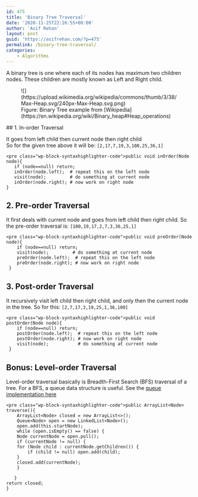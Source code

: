```yaml
---
id: 475
title: 'Binary Tree Traversal'
date: '2020-11-25T22:26:55+00:00'
author: 'Asif Rehan'
layout: post
guid: 'https://asifrehan.com/?p=475'
permalink: /binary-tree-traversal/
categories:
    - Algorithms
---
```


A binary tree is one where each of its nodes has maximum two children nodes. These children are mostly known as Left and Right child.

<figure class="wp-block-image">![](https://upload.wikimedia.org/wikipedia/commons/thumb/3/38/Max-Heap.svg/240px-Max-Heap.svg.png)<figcaption>Figure: Binary Tree example from [Wikipedia](https://en.wikipedia.org/wiki/Binary_heap#Heap_operations)</figcaption></figure>## 1. In-order Traversal 

It goes from left child then current node then right child  
So for the given tree above it will be: `[2,17,7,19,3,100,25,36,1]`

```
<pre class="wp-block-syntaxhighlighter-code">public void inOrder(Node node){
   if (node==null) return;
   inOrder(node.left);  # repeat this on the left node
   visit(node);         # do something at current node
   inOrder(node.right); # now work on right node
}
```

## 2. Pre-order Traversal 

It first deals with current node and goes from left child then right child. So the pre-order traversal is: `[100,19,17,2,7,3,36,25,1] `

```
<pre class="wp-block-syntaxhighlighter-code">public void preOrder(Node node){
    if (node==null) return;
    visit(node);         # do something at current node
    preOrder(node.left);  # repeat this on the left node
    preOrder(node.right); # now work on right node
 }
```

## 3. Post-order Traversal 

 It recursively visit left child then right child, and only then the current node in the tree. So for this: `[2,7,17,3,19,25,1,36,100] `

```
<pre class="wp-block-syntaxhighlighter-code">public void postOrder(Node node){
    if (node==null) return;
    postOrder(node.left);  # repeat this on the left node
    postOrder(node.right); # now work on right node
    visit(node);           # do something at current node
 }
```

## Bonus: Level-order Traversal

Level-order traversal basically is Breadth-First Search (BFS) traversal of a tree. For a BFS, a queue data structure is useful. See the [queue implementation here](https://asifrehan.com/queue-data-structure/)

```
<pre class="wp-block-syntaxhighlighter-code">public ArrayList<Node> traverse(){		 
    ArrayList<Node> closed = new ArrayList<>();
    Queue<Node> open = new LinkedList<Node>();
    open.add(this.startNode);
    while (open.isEmpty() == false) {
	Node currentNode = open.poll();
	if (currentNode != null) {
	for (Node child : currentNode.getChildren()) {
	    if (child != null) open.add(child);
	} 
	closed.add(currentNode);			
    }
			
   }
return closed;
}
```